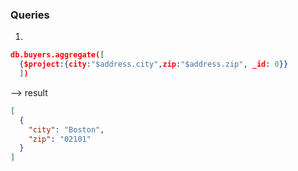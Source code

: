 ### Queries

1.

```json
db.buyers.aggregate([
  {$project:{city:"$address.city",zip:"$address.zip", _id: 0}}
  ])
```

--> result

```json
[
  {
    "city": "Boston",
    "zip": "02101"
  }
]
```
